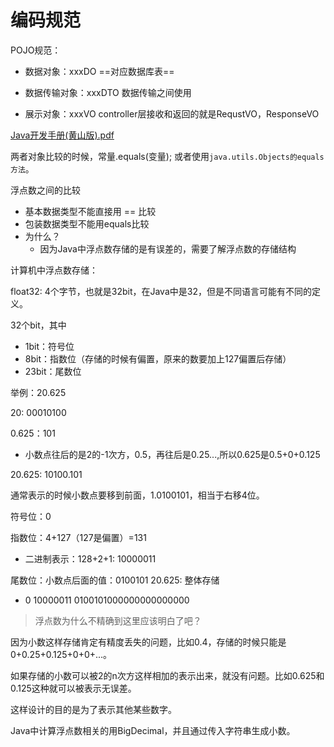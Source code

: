 # 编码规范

POJO规范：

- 数据对象：xxxDO ==对应数据库表==

- 数据传输对象：xxxDTO 数据传输之间使用

- 展示对象：xxxVO controller层接收和返回的就是RequstVO，ResponseVO

 [Java开发手册(黄山版).pdf](../../../Downloads/Java开发手册(黄山版).pdf) 

两者对象比较的时候，常量.equals(变量); 或者使用`java.utils.Objects的equals方法`。

浮点数之间的比较

- 基本数据类型不能直接用 == 比较
- 包装数据类型不能用equals比较
- 为什么？
  - 因为Java中浮点数存储的是有误差的，需要了解浮点数的存储结构

计算机中浮点数存储：

float32: 4个字节，也就是32bit，在Java中是32，但是不同语言可能有不同的定义。

32个bit，其中

- 1bit：符号位
- 8bit：指数位（存储的时候有偏置，原来的数要加上127偏置后存储）
- 23bit：尾数位

举例：20.625

20: 00010100

0.625：101

- 小数点往后的是2的-1次方，0.5，再往后是0.25...,所以0.625是0.5+0+0.125

20.625: 10100.101

通常表示的时候小数点要移到前面，1.0100101，相当于右移4位。

符号位：0

指数位：4+127（127是偏置）=131

- 二进制表示：128+2+1: 10000011

尾数位：小数点后面的值：0100101
20.625: 整体存储

- 0 10000011 0100101000000000000000

> 浮点数为什么不精确到这里应该明白了吧？

因为小数这样存储肯定有精度丢失的问题，比如0.4，存储的时候只能是0+0.25+0.125+0+0+...。

如果存储的小数可以被2的n次方这样相加的表示出来，就没有问题。比如0.625和0.125这种就可以被表示无误差。

这样设计的目的是为了表示其他某些数字。

Java中计算浮点数相关的用BigDecimal，并且通过传入字符串生成小数。